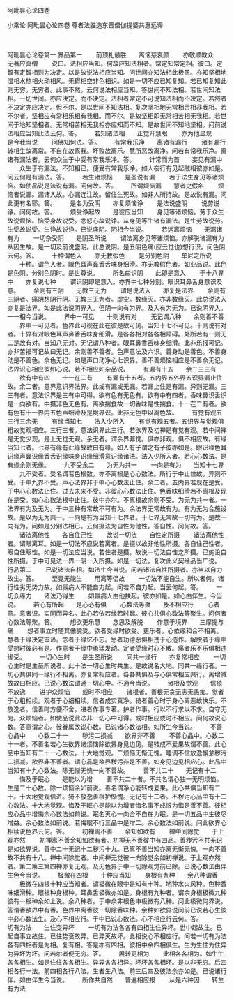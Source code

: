 <!-- { "loadSidebar": true } -->
阿毗昙心论四卷


小乘论
阿毗昙心论四卷
尊者法胜造东晋僧伽提婆共惠远译


　　

阿毗昙心论卷第一
界品第一
　　前顶礼最胜　　离恼慈哀颜
　　亦敬顺教众　　无著应真僧
　　说曰。法相应当知。何故应知法相者。常定知常定相。彼曰。定智有定智相则为决定。以是故说法相应当知。问世间亦知法相此极愚。亦知坚相地湿相水热相火动相风。无碍相空非色相识。如是一切不应已知复知。若已知复知此则无穷。无穷者。此事不然。云何说法相应当知。答世间不知法相。若世间知法相。一切世间。亦应决定。而不决定。法相者常定不可说知法相而不决定。若然者不决定亦应决定。但不尔。是以世间不知法相。复次坚相地无常相苦相非我相。若不尔者。坚相应有常相乐相有我相。而不尔。是故坚相即无常相苦相无我相。若世间于地知坚相者。无常相苦相无我相亦应知而不知。是故世间不知地坚相。问前说法相应当知此法云何。答。
　　若知诸法相　　正觉开慧眼
　　亦为他显现　　是今我当说
　　问佛知何法。答。
　　有常我乐净　　离诸有漏行
　　诸有漏行转相生故离常。不自在故离我。坏败故离乐。慧所恶故离净。问若有常我乐净。离诸有漏法者。云何众生于中受有常我乐净。答。
　　计常而为首　　妄见有漏中
　　众生于有漏法。不知相已。便受有常我乐净。如人夜行有见起贼相彼亦如是。问云何是有漏法。答。
　　若生诸烦恼　　是圣说有漏
　　若于法生身见等诸烦恼。如使品说是法说有漏。问何故。答。
　　所谓烦恼漏　　慧者之假名
　　烦恼者说漏。漏诸入故。心漏连注故。留住生死故。如非人所持故。是故说有漏。问此更有名耶。答。
　　是名为受阴　　亦复烦恼诤
　　是法说盛阴
　　说劳说诤。问何故。答。
　　烦受诤起故　　是彼应当知
　　身见等诸烦恼。劳于众生故说烦恼。恼受身故说受。忿怒心故说诤。从身见等生诸有漏法。是生劳故说劳。生受故说受。生诤故说诤。已说盛阴。阴相今当说。
　　若远离烦恼　　无漏诸有为
　　一切杂受阴　　是阴圣所说
　　谓法离身见等诸烦恼。亦解脱诸漏有为从因生故。是一切及前说盛阴。此总说阴。是五阴色痛(应云觉也)想行识。问色阴云何。答。
　　十种谓色入　　亦无教假色
　　是分别色阴　　牟尼之所说
　　十种。谓色入者。眼色耳声鼻香舌味身细滑。亦无教假色者。如业品说。此色是色阴。分别色阴时。是世尊说。
　　所名曰识阴　　此即是意入
　　于十八界中　　亦复说七种
　　谓识阴即是意入。亦界中七种分别。眼识耳鼻舌身意识及意。
　　余则有三阴　　无教三无为
　　谓是说法入　　亦复是法界
　　余则有三阴者。痛阴想阴行阴。无教三无为者。虚空。数缘灭。亦非数缘灭。此总说法入亦复是法界。如是此法说阴界入。但阴一向有为界。及入有为无为。已说阴界入。一一相今当说。
　　界中一可见　　十则说有对
　　无记谓八种　　余则善不善
　　界中一可见者。色界此可视在此在彼是故可见。当知十七不可见。十则说有对者。十界有对眼色耳声鼻香舌味身细滑。是各各相对各各相障碍。处所若有一则无二是故有对。当知八无对。无记谓八种者。眼耳鼻香舌味身细滑。此非乐报可记。亦非苦报可记故曰无记。余则善不善者。色声意法及六识。善身动是善色。不善身动是不善色。余色无记。如是声口动净心七识界。善不善烦恼相应是不善余无记。法界识心相应彼如心说。若不相应如杂品说。
　　有漏有十五　　余二三三有
　　欲有中有四　　十一在二有
　　有漏有十五者。五内界五外界五识界漏止住故。余二者。意界意识界法界。此或有漏或无漏。若漏止住是有漏。异则无漏。三三有者。意法识界是三有中可得。欲有色有无色有。欲有中有四者。香味鼻识舌识是一向欲有。中摄非色无色有。离欲揣食故一切香味是性揣食。十一在二有者。欲有色有十一界内五色声细滑及是境界识。此非无色中以离色故。
　　有觉有观五　　三行三余无
　　有缘当知七　　法入少所入
　　有觉有观五者。五识界与觉观俱粗故觉观相应。三行三者。意法识界此三行。若欲界及初禅是有觉有观。若中间禅是无觉少观。是上无觉无观。余无者。谓余界非觉。俱亦非观。俱不相应故。有缘当知七者。七界有缘有此缘故故曰有缘。如人有子谓之有子彼亦如是。眼识缘色耳识缘声鼻识缘香舌识缘味身识缘细滑意识缘诸法。法入少所入者。若心心数法。是有缘余则无缘。
　　九不受余二　　为无为共一
　　一向是有为　　当知十七界
　　九不受者。受名谓若色根数。亦不离根是心心数法。所行于中止住故。异则不受。于中九界不受。声心法界非于中心心数法止住。余二者。五内界若现在是受。于中心心数法止住。过去未来不受。非彼心心数法止住。色香味细滑若不离根及现在是受。如心心数法根中止住。彼中亦尔。不离根故余则不受。为无为共一者。一法界有为及无为。于中三种有常故不可有为。余法界无常故有为。有为无为合施设故。是以为无为共一。一向是有为当知十七界者。十七界无常故一切有为。是故一向有为。问如是分别法相已。云何摄法为自性为他性。答自性。问何故。答。
　　诸法离他性　　各自住己性
　　故说一切法　　自性定所摄
　　诸法离他性者。谓眼离耳。如是一切法不应说若离者。是摄以故非他性所摄。各自住己性者。眼自住眼性。如是一切法应当说。若住者是摄。故说一切法自性之所摄。已施设自性所摄。于中可见法一界一阴一入所摄。如是一切法。复次此义契经品当广说。
行品第二
　　已说诸法自相。如法生今当说。问若诸法自性所摄者。亦当以自力故生。答。
　　至竟无能生　　用离等侣故
　　一切法不能自生。所以者何。诸行性劣无势力故。如羸病人不能自力起。问若不自力起。当云何起。答。
　　一切众缘力　　诸法乃得生
　　如羸病人由他扶起。彼亦如是。如心由伴生。今当说。
　　若心有所起　　是心必有俱
　　心数法等聚　　及不相应行
　　心者意。意者识。实同而异名。此心若依若缘若时起。彼心共俱心数法等聚生。问何者心数法等聚。答。
　　想欲更乐慧　　念思及解脱
　　作意于境界　　三摩提与痛
　　想者事立时随其像貌受。欲者受缘时欲受。更乐者。心依缘和合不相离。慧者于缘决定审谛。念者于缘忆不忘。思者功德恶俱相违于心造作。解脱者于缘中受想时彼必有是。作意者于缘中勇猛发动。定者受缘时心不散。痛者乐不乐俱相违缘受。
　　一切心生时　　是生圣所说
　　同共一缘行　　亦复常相应
　　一切心生时是生圣所说者。此十法一切心生时共生。是故说名大地。同共一缘行者。一切心共俱同一缘行不相离。亦复常相应者。各各共俱及与心俱常相应共行。离增减故故曰相应。已说心数法谓通一切心中。不通今当说。
　　诸根及觉观　　信猗不放逸
　　进护众烦恼　　或时不相应
　　诸根者。善根无贪无恚无愚痴。觉者于心粗相续。观者于心细相续。信者成实真净。猗者善心时于身心离恶故快乐。不放逸者。信善时方便不舍。进者作事专著。护者作事。行以不行求以不求。自守无为。众烦恼者。如使品说此法非一切心中可得。或时相应或时不相应。问何故说心数。答意谓之心。彼眷属故说心数。已说诸心数法相。如所生今当说。
　　不善心品中　　心数二十一
　　秽污二损减　　欲界非不善
　　不善心品中。心数二十一者。不善名若心生欲界诸烦恼除欲界身见边见。是转成不爱果故谓不善。此心品中当知有二十一心数法。十大地觉观。二烦恼无惭无愧。睡调不信放逸懈怠秽污二损减。欲界非不善者。谓心品是欲界秽污非是不善。如身见边见相应心。此品中当知有十九心数法。除无惭无愧一向不善故。
　　善不共二十　　无记有十二
　　悔及于眠心　　是能以为增
　　善不共二十者。不共名谓心独一无明烦恼。生是二十心数。除一烦恼余如前说。善名谓净心能转成爱果。此心共俱当知有二十。十大地觉观信进。猗不放逸善根护惭愧。无记有十二者。不秽污心品中有十二心数法。十大地觉观。悔及于眠心是能以为增者悔名事不成恨为悔是善不善。彼相应心品中增悔余心数法如前说。眠名灭心一向合不自在为眠。是一切五品中生彼尽增益。余心数法如前说。若悔眠不行三品中是增二。余心数法如前说。问此欲界心相续说色界云何。答。
　　初禅离不善　　余知如欲有
　　禅中间除觉　　于上观亦然
　　初禅离不善余知如欲有者。初禅无不善彼中有四品。善秽污不共无记是如欲界说。善中二十无记十二秽污十九。已离不善当知亦离无惭无愧。一向不善故不共有十八。禅中间除觉者。中间禅无觉彼一向除觉余如初禅说。于上观亦然者。第二第三第四禅亦复无观。及无色界于中一切除观觉前已除。已说心数法由伴生色今当说。
　　极微在四根　　十种应当知
　　身根有九种　　余八种谓香
　　极微在四根十种应当知者。谓极微在眼中是知有十种。地种水火风种。色种香味细滑种。眼根种身根种。耳鼻舌极微亦如是。身根有九种者。谓余身根极微九种彼有一根种余如上说。余八种者。于中余非根色中极微有八种。问此极微何界说。答谓香欲界中有香。色界中离香彼一切除香味种。余种如欲界说问前已说若心生彼中必心数法生。及心不相应行。于中已说心数法。心不相应行云何。答。
　　一切有为法　　生住变异坏
　　一切有为法各各有四相生住异坏。世中起故生。已起自事立故住。已住势衰故异。已异灭故坏。此相说心不相应行。问若一切有为法各有四相者是为相。复有相。答是亦有四相。彼相中余四相俱生。生为生住为住异为异坏为坏。问若尔者便无穷。答。
　　展转更相为
　　此相各各相为。如生生各各相生。如是住住各各相生。异异各各相异。坏坏各各相坏。是以非无穷。后四相各行一法。前四相各行八法。生者生八法。前三后四及彼法余亦如是。已说诸行伴。如由伴生今当说。
　　所作共自然　　普遍相应报
　　从是六种因　　转生有为法
